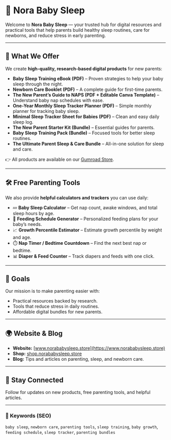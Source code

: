 # 🌙 Nora Baby Sleep

Welcome to **Nora Baby Sleep** — your trusted hub for digital resources and practical tools that help parents build healthy sleep routines, care for newborns, and reduce stress in early parenting.  

---

## 📘 What We Offer
We create **high-quality, research-based digital products** for new parents:  

- **Baby Sleep Training eBook (PDF)** – Proven strategies to help your baby sleep through the night.  
- **Newborn Care Booklet (PDF)** – A complete guide for first-time parents.  
- **The New Parent’s Guide to NAPS (PDF + Editable Canva Template)** – Understand baby nap schedules with ease.  
- **One-Year Monthly Sleep Tracker Planner (PDF)** – Simple monthly planner for tracking baby sleep.  
- **Minimal Sleep Tracker Sheet for Babies (PDF)** – Clean and easy daily sleep log.  
- **The New Parent Starter Kit (Bundle)** – Essential guides for parents.  
- **Baby Sleep Training Pack (Bundle)** – Focused tools for better sleep routines.  
- **The Ultimate Parent Sleep & Care Bundle** – All-in-one solution for sleep and care.  

👉 All products are available on our [Gumroad Store](https://shop.norababysleep.store).  

---

## 🛠️ Free Parenting Tools
We also provide **helpful calculators and trackers** you can use daily:  

- 💤 **Baby Sleep Calculator** – Get nap count, awake windows, and total sleep hours by age.  
- 🍼 **Feeding Schedule Generator** – Personalized feeding plans for your baby’s needs.  
- 📈 **Growth Percentile Estimator** – Estimate growth percentile by weight and age.  
- ⏱️ **Nap Timer / Bedtime Countdown** – Find the next best nap or bedtime.  
- 📊 **Diaper & Feed Counter** – Track diapers and feeds with one click.  

---

## 🚀 Goals
Our mission is to make parenting easier with:  
- Practical resources backed by research.  
- Tools that reduce stress in daily routines.  
- Affordable digital bundles for new parents.  

---

## 🌍 Website & Blog
- **Website:** [www.norababysleep.store](https://www.norababysleep.store)  
- **Shop:** [shop.norababysleep.store](https://shop.norababysleep.store)  
- **Blog:** Tips and articles on parenting, sleep, and newborn care.  

---

## 📩 Stay Connected
Follow for updates on new products, free parenting tools, and helpful articles.  

---

### 🔑 Keywords (SEO)
`baby sleep`, `newborn care`, `parenting tools`, `sleep training`, `baby growth`, `feeding schedule`, `sleep tracker`, `parenting bundles`  
